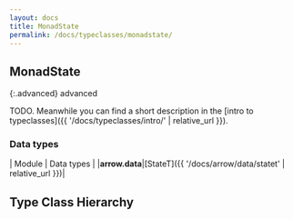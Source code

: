 ```yaml
---
layout: docs
title: MonadState
permalink: /docs/typeclasses/monadstate/
---
```


## MonadState

{:.advanced}
advanced

TODO. Meanwhile you can find a short description in the [intro to typeclasses]({{ '/docs/typeclasses/intro/' | relative_url }}).


### Data types

| Module | Data types |
|__arrow.data__|[StateT]({{ '/docs/arrow/data/statet' | relative_url }})|




## Type Class Hierarchy

<canvas id="arrow.mtl.typeclasses-hierarchy-diagram"></canvas>
<script>
  drawNomNomlDiagram('arrow.mtl.typeclasses-hierarchy-diagram', 'arrow.mtl.typeclasses-diagram.nomnol')
</script>

